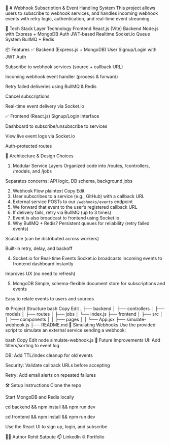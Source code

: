 📡 # Webhook Subscription & Event Handling System
This project allows users to subscribe to webhook services, and handles incoming webhook events with retry logic, authentication, and real-time event streaming.

🚀 Tech Stack
Layer	Technology
Frontend	React.js (Vite)
Backend	Node.js with Express + MongoDB
Auth	JWT-based
Realtime	Socket.io
Queue System	BullMQ + Redis

📦 Features
✅ Backend (Express.js + MongoDB)
User Signup/Login with JWT Auth

Subscribe to webhook services (source + callback URL)

Incoming webhook event handler (process & forward)

Retry failed deliveries using BullMQ & Redis

Cancel subscriptions

Real-time event delivery via Socket.io

✅ Frontend (React.js)
Signup/Login interface

Dashboard to subscribe/unsubscribe to services

View live event logs via Socket.io

Auth-protected routes

🧱 Architecture & Design Choices
1. Modular Service Layers
Organized code into /routes, /controllers, /models, and /jobs

Separates concerns: API logic, DB schema, background jobs

2. Webhook Flow
plaintext
Copy
Edit
1. User subscribes to a service (e.g., GitHub) with a callback URL
2. External service POSTs to our `/webhooks/events` endpoint
3. We forward that event to the user’s registered callback URL
4. If delivery fails, retry via BullMQ (up to 3 times)
5. Event is also broadcast to frontend using Socket.io
3. Why BullMQ + Redis?
Persistent queues for reliability (retry failed events)

Scalable (can be distributed across workers)

Built-in retry, delay, and backoff

4. Socket.io for Real-time Events
Socket.io broadcasts incoming events to frontend dashboard instantly

Improves UX (no need to refresh)

5. MongoDB
Simple, schema-flexible document store for subscriptions and events

Easy to relate events to users and sources

⚙️ Project Structure
bash
Copy
Edit
.
├── backend
│   ├── controllers
│   ├── models
│   ├── routes
│   ├── jobs
│   └── index.js
├── frontend
│   ├── src
│   │   ├── components
│   │   ├── pages
│   │   └── App.jsx
├── simulate-webhook.js
├── README.md
🧪 Simulating Webhooks
Use the provided script to simulate an external service sending a webhook:

bash
Copy
Edit
node simulate-webhook.js
🧼 Future Improvements
UI: Add filters/sorting to event log

DB: Add TTL/index cleanup for old events

Security: Validate callback URLs before accepting

Retry: Add email alerts on repeated failures

🛠 Setup Instructions
Clone the repo

Start MongoDB and Redis locally

cd backend && npm install && npm run dev

cd frontend && npm install && npm run dev

Use the React UI to sign up, login, and subscribe

👨‍💻 Author
Rohit Satpute
📫 LinkedIn
🌐 Portfolio

